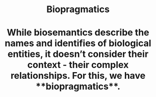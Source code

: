 
<h1 align="center">Biopragmatics<h1>
<p align="center">
While biosemantics describe the names and identifies of biological entities, it doesn’t consider their context - their complex relationships. For this, we have **biopragmatics**.
</p>
  

